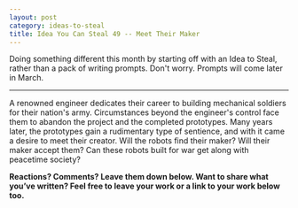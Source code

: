 ```yaml
---
layout: post
category: ideas-to-steal
title: Idea You Can Steal 49 -- Meet Their Maker
---
```


Doing something different this month by starting off with an Idea to Steal, rather than a pack of writing prompts. Don't worry. Prompts will come later in March.

<!--excerpt-->

--------------------

A renowned engineer dedicates their career to building mechanical soldiers for their nation's army. Circumstances beyond the engineer's control face them to abandon the project and the completed prototypes. Many years later, the prototypes gain a rudimentary type of sentience, and with it came a desire to meet their creator. Will the robots find their maker? Will their maker accept them? Can these robots built for war get along with peacetime society?

**Reactions? Comments? Leave them down below. Want to share what you’ve written? Feel free to leave your work or a link to your work below too.**
